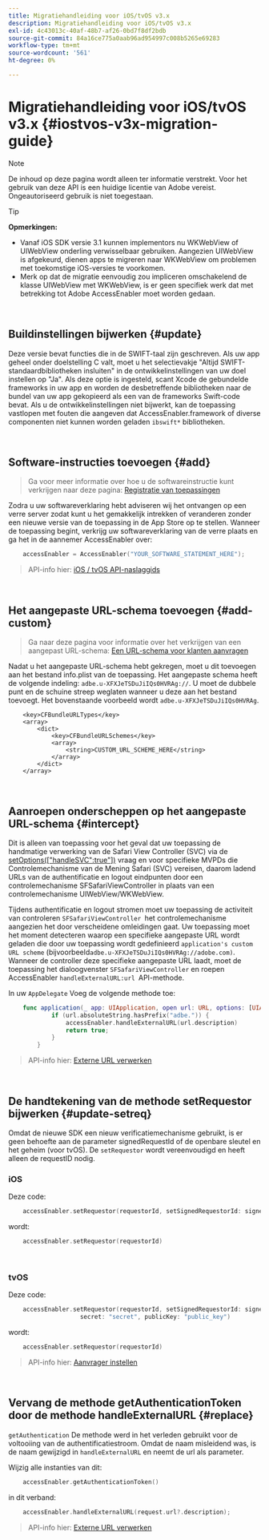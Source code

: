```yaml
---
title: Migratiehandleiding voor iOS/tvOS v3.x
description: Migratiehandleiding voor iOS/tvOS v3.x
exl-id: 4c43013c-40af-48b7-af26-0bd7f8df2bdb
source-git-commit: 84a16ce775a0aab96ad954997c008b5265e69283
workflow-type: tm+mt
source-wordcount: '561'
ht-degree: 0%

---
```


# Migratiehandleiding voor iOS/tvOS v3.x {#iostvos-v3x-migration-guide}

>[!NOTE]
>
>De inhoud op deze pagina wordt alleen ter informatie verstrekt. Voor het gebruik van deze API is een huidige licentie van Adobe vereist. Ongeautoriseerd gebruik is niet toegestaan.

>[!TIP]
> 
> **Opmerkingen:**
>
> - Vanaf iOS SDK versie 3.1 kunnen implementors nu WKWebView of UIWebView onderling verwisselbaar gebruiken. Aangezien UIWebView is afgekeurd, dienen apps te migreren naar WKWebView om problemen met toekomstige iOS-versies te voorkomen.
> - Merk op dat de migratie eenvoudig zou impliceren omschakelend de klasse UIWebView met WKWebView, is er geen specifiek werk dat met betrekking tot Adobe AccessEnabler moet worden gedaan.

</br>

## Buildinstellingen bijwerken {#update}

Deze versie bevat functies die in de SWIFT-taal zijn geschreven. Als uw app geheel onder doelstelling C valt, moet u het selectievakje &quot;Altijd SWIFT-standaardbibliotheken insluiten&quot; in de ontwikkelinstellingen van uw doel instellen op &quot;Ja&quot;. Als deze optie is ingesteld, scant Xcode de gebundelde frameworks in uw app en worden de desbetreffende bibliotheken naar de bundel van uw app gekopieerd als een van de frameworks Swift-code bevat. Als u de ontwikkelinstellingen niet bijwerkt, kan de toepassing vastlopen met fouten die aangeven dat AccessEnabler.framework of diverse componenten niet kunnen worden geladen `ibswift*` bibliotheken.

</br>

## Software-instructies toevoegen {#add}

> Ga voor meer informatie over hoe u de softwareinstructie kunt verkrijgen naar deze
> pagina:
> [Registratie van toepassingen](/help/authentication/iostvos-application-registration.md)

Zodra u uw softwareverklaring hebt adviseren wij het ontvangen op een verre server zodat kunt u het gemakkelijk intrekken of veranderen zonder een nieuwe versie van de toepassing in de App Store op te stellen. Wanneer de toepassing begint, verkrijg uw softwareverklaring van de verre plaats en ga het in de aannemer AccessEnabler over:

```swift
    accessEnabler = AccessEnabler("YOUR_SOFTWARE_STATEMENT_HERE");
```

> API-info hier: [iOS / tvOS API-naslaggids](/help/authentication/iostvos-sdk-api-reference.md)

</br>

## Het aangepaste URL-schema toevoegen {#add-custom}

> Ga naar deze pagina voor informatie over het verkrijgen van een aangepast URL-schema: [Een URL-schema voor klanten aanvragen](/help/authentication/iostvos-application-registration.md)

Nadat u het aangepaste URL-schema hebt gekregen, moet u dit toevoegen aan het bestand info.plist van de toepassing. Het aangepaste schema heeft de volgende indeling: `adbe.u-XFXJeTSDuJiIQs0HVRAg://`. U moet de dubbele punt en de schuine streep weglaten wanneer u deze aan het bestand toevoegt. Het bovenstaande voorbeeld wordt `adbe.u-XFXJeTSDuJiIQs0HVRAg`.

```plist
    <key>CFBundleURLTypes</key>
    <array>
        <dict>
            <key>CFBundleURLSchemes</key>
            <array>
                <string>CUSTOM_URL_SCHEME_HERE</string>
            </array>
        </dict>
    </array>
```

</br>

## Aanroepen onderscheppen op het aangepaste URL-schema {#intercept}

Dit is alleen van toepassing voor het geval dat uw toepassing de handmatige verwerking van de Safari View Controller (SVC) via de [setOptions(\[&quot;handleSVC&quot;:true&quot;\])](/help/authentication/iostvos-sdk-api-reference.md) vraag en voor specifieke MVPDs die Controlemechanisme van de Mening Safari (SVC) vereisen, daarom ladend URLs van de authentificatie en logout eindpunten door een controlemechanisme SFSafariViewController in plaats van een controlemechanisme UIWebView/WKWebView.

Tijdens authentificatie en logout stromen moet uw toepassing de activiteit van controleren `SFSafariViewController `het controlemechanisme aangezien het door verscheidene omleidingen gaat. Uw toepassing moet het moment detecteren waarop een specifieke aangepaste URL wordt geladen die door uw toepassing wordt gedefinieerd `application's custom URL scheme` (bijvoorbeeld`adbe.u-XFXJeTSDuJiIQs0HVRAg://adobe.com)`. Wanneer de controller deze specifieke aangepaste URL laadt, moet de toepassing het dialoogvenster `SFSafariViewController` en roepen AccessEnabler `handleExternalURL:url `API-methode.

In uw `AppDelegate` Voeg de volgende methode toe:

```swift
    func application(_ app: UIApplication, open url: URL, options: [UIApplicationOpenURLOptionsKey: Any]) -> Bool {
            if (url.absoluteString.hasPrefix("adbe.")) {
                accessEnabler.handleExternalURL(url.description)
                return true;
            } 
        }
```

> API-info hier: [Externe URL verwerken](/help/authentication/iostvos-sdk-api-reference.md)

</br>

## De handtekening van de methode setRequestor bijwerken {#update-setreq}

Omdat de nieuwe SDK een nieuw verificatiemechanisme gebruikt, is er geen behoefte aan de parameter signedRequestId of de openbare sleutel en het geheim (voor tvOS). De `setRequestor` wordt vereenvoudigd en heeft alleen de requestID nodig.

### iOS

Deze code:

```swift
    accessEnabler.setRequestor(requestorId, setSignedRequestorId: signedRequestorId)
```

wordt:

```swift
    accessEnabler.setRequestor(requestorId)
```

</br>

### tvOS

Deze code:

```swift
    accessEnabler.setRequestor(requestorId, setSignedRequestorId: signedRequestorId,
                    secret: "secret", publicKey: "public_key")
```

wordt:

```swift
    accessEnabler.setRequestor(requestorId)
```

> API-info hier: [Aanvrager instellen](/help/authentication/iostvos-sdk-api-reference.md)

</br>

## Vervang de methode getAuthenticationToken door de methode handleExternalURL {#replace}

`getAuthentication` De methode werd in het verleden gebruikt voor de voltooiing van de authentificatiestroom. Omdat de naam misleidend was, is de naam gewijzigd in `handleExternalURL` en neemt de url als parameter.

Wijzig alle instanties van dit:

```swift
    accessEnabler.getAuthenticationToken()
```

in dit verband:

```swift
    accessEnabler.handleExternalURL(request.url?.description);
```

> API-info hier: [Externe URL verwerken](/help/authentication/iostvos-sdk-api-reference.md)
